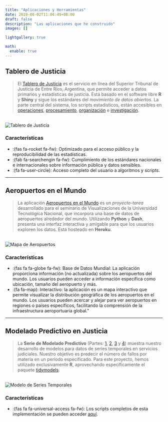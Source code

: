 ```yaml
---
title: "Aplicaciones y Herramientas"
date: 2019-08-02T11:04:49+08:00
draft: false
description: "Las aplicaciones que he construido"
images: []

lightgallery: true

math:
  enable: true
---
```


## Tablero de Justicia

> El [Tablero de Justicia](https://tablero.jusentrerios.gov.ar/) es el servicio en línea del Superior Tribunal de Justicia de Entre Ríos, Argentina, que permite acceder a datos primarios y estadísticas de justicia. Está basado en el software libre **R** y **Shiny** y sigue los estándares del *movimiento de datos abiertos*. La parte central del sistema, los scripts estadísticos, están accesibles en [operaciones](https://bitbucket.org/apgye/apgyeoperationsjuser), [procesamiento](https://bitbucket.org/apgye/apgyeprocesamiento/src/master/), [organización](https://bitbucket.org/apgye/apgyejuserorganization) e [investigación](https://bitbucket.org/apgye/apgyeinformes).

\
![Tablero de Justicia](/images/tablero1.png "Datos de Justicia")


### Características

* :(fas fa-rocket fa-fw): Optimizado para el acceso público y la reproducibilidad de las estadísticas.   
* :(fab fa-searchengin fa-fw): Cumplimiento de los estándares nacionales e internacionales sobre información pública y datos sensibles.
* :(fa fa-user-circle): Acceso completo del usuario a algoritmos y scripts.


---

## Aeropuertos en el Mundo

> La aplicación [Aeropuertos en el Mundo](https://airportworlwide.herokuapp.com/) es un *proyecto-tarea* desarrollado para el seminario de Visualizaciones de la Universidad Tecnológica Nacional, que incorpora una base de datos de aeropuertos alrededor del mundo. Utilizando **Python** y **Dash**, presenta una interfaz interactiva y amigable para que los usuarios exploren los datos. Está hosteado en **Heroku**.

\
![Mapa de Aeropuertos](/images/airportmap.png "Aeropuertos")

### Características

* :(fas fa fa-globe fa-fw): Base de Datos Mundial: La aplicación proporciona información (no actualizada) sobre los aeropuertos del mundo. Los usuarios pueden acceder a información específica como ubicación, tamaño del aeropuerto y más. 
* :(fa  fa-map): Interactivo: la aplicación es un mapa interactivo que permite visualizar la distribución geográfica de los aeropuertos en el mundo. Los usuarios pueden acercar y alejar para ver aeropuertos en regiones o países específicos, facilitando la comprensión de la infraestructura aeroportuaria global."
  
---

## Modelado Predictivo en Justicia

> La **Serie de Modelado Predictivo** (Partes: [1](https://medium.com/@castilloclaudiosebastian/modelos-predictivos-en-la-justicia-parte-1-f790df72cd38), [2](https://medium.com/@castilloclaudiosebastian/modelos-predictivos-en-la-justicia-parte-2-b97a9c24af81), [3](https://medium.com/@castilloclaudiosebastian/modelos-predictivos-en-la-justicia-parte-3-d871c71edcea) y [4](https://medium.com/@castilloclaudiosebastian/modelos-predictivos-en-la-justicia-parte-4-bb56f1c14072)) muestra nuestro desarrollo de modelos para datos de series temporales en servicios judiciales. Nuestro objetivo es predecir el número de fallos por materia en un período especificado. Para este proyecto, hemos utilizado exclusivamente **R**, aprovechando específicamente el paquete [tidymodels](https://www.tidymodels.org/).  

\
![Modelo de Series Temporales](/images/time.jpg "crédito:Aron Visuals")

### Características

* :(fas fa fa-universal-access fa-fw): Los scripts completos de esta implementación se pueden acceder [aquí](https://github.com/castillosebastian/jusmodels).


